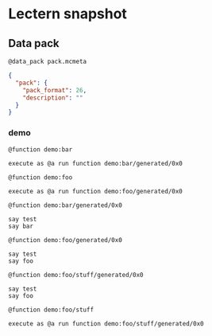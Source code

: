 # Lectern snapshot

## Data pack

`@data_pack pack.mcmeta`

```json
{
  "pack": {
    "pack_format": 26,
    "description": ""
  }
}
```

### demo

`@function demo:bar`

```mcfunction
execute as @a run function demo:bar/generated/0x0
```

`@function demo:foo`

```mcfunction
execute as @a run function demo:foo/generated/0x0
```

`@function demo:bar/generated/0x0`

```mcfunction
say test
say bar
```

`@function demo:foo/generated/0x0`

```mcfunction
say test
say foo
```

`@function demo:foo/stuff/generated/0x0`

```mcfunction
say test
say foo
```

`@function demo:foo/stuff`

```mcfunction
execute as @a run function demo:foo/stuff/generated/0x0
```
